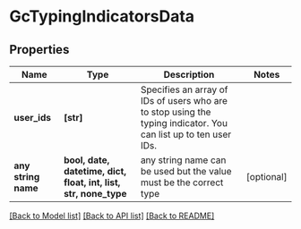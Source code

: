 # GcTypingIndicatorsData


## Properties
Name | Type | Description | Notes
------------ | ------------- | ------------- | -------------
**user_ids** | **[str]** | Specifies an array of IDs of users who are to stop using the typing indicator. You can list up to ten user IDs. | 
**any string name** | **bool, date, datetime, dict, float, int, list, str, none_type** | any string name can be used but the value must be the correct type | [optional]

[[Back to Model list]](../README.md#documentation-for-models) [[Back to API list]](../README.md#documentation-for-api-endpoints) [[Back to README]](../README.md)


